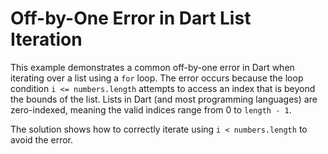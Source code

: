# Off-by-One Error in Dart List Iteration

This example demonstrates a common off-by-one error in Dart when iterating over a list using a `for` loop.  The error occurs because the loop condition `i <= numbers.length` attempts to access an index that is beyond the bounds of the list.  Lists in Dart (and most programming languages) are zero-indexed, meaning the valid indices range from 0 to `length - 1`.

The solution shows how to correctly iterate using `i < numbers.length` to avoid the error.